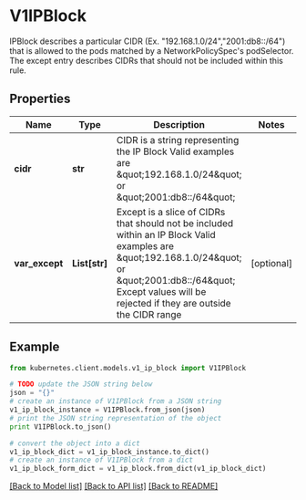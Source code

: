 # V1IPBlock

IPBlock describes a particular CIDR (Ex. \"192.168.1.0/24\",\"2001:db8::/64\") that is allowed to the pods matched by a NetworkPolicySpec's podSelector. The except entry describes CIDRs that should not be included within this rule.

## Properties
Name | Type | Description | Notes
------------ | ------------- | ------------- | -------------
**cidr** | **str** | CIDR is a string representing the IP Block Valid examples are \&quot;192.168.1.0/24\&quot; or \&quot;2001:db8::/64\&quot; | 
**var_except** | **List[str]** | Except is a slice of CIDRs that should not be included within an IP Block Valid examples are \&quot;192.168.1.0/24\&quot; or \&quot;2001:db8::/64\&quot; Except values will be rejected if they are outside the CIDR range | [optional] 

## Example

```python
from kubernetes.client.models.v1_ip_block import V1IPBlock

# TODO update the JSON string below
json = "{}"
# create an instance of V1IPBlock from a JSON string
v1_ip_block_instance = V1IPBlock.from_json(json)
# print the JSON string representation of the object
print V1IPBlock.to_json()

# convert the object into a dict
v1_ip_block_dict = v1_ip_block_instance.to_dict()
# create an instance of V1IPBlock from a dict
v1_ip_block_form_dict = v1_ip_block.from_dict(v1_ip_block_dict)
```
[[Back to Model list]](../README.md#documentation-for-models) [[Back to API list]](../README.md#documentation-for-api-endpoints) [[Back to README]](../README.md)


